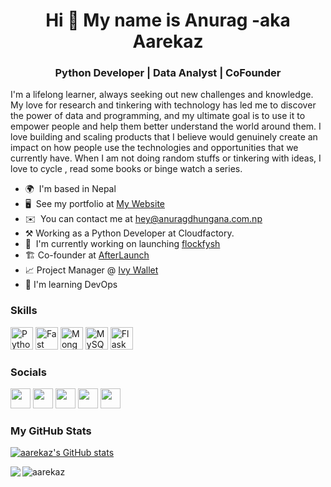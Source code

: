 <h1 align="center"> Hi 👋 My name is Anurag -aka Aarekaz </h1>


<h3 align="center"> Python Developer | Data Analyst | CoFounder </h3>


I'm a lifelong learner, always seeking out new challenges and knowledge. My love for research and tinkering with technology has led me to discover the power of data and programming, and my ultimate goal is to use it to empower people and help them better understand the world around them. I love building and scaling products that I believe would genuinely create an impact on how people use the technologies and opportunities that we currently have. When I am not doing random stuffs or tinkering with ideas, I love to cycle , read some books or binge watch a series.

*   🌍  I'm based in Nepal
*   🖥️  See my portfolio at [My Website](http://https://anuragdhungana.com.np/)
*   ✉️  You can contact me at [hey@anuragdhungana.com.np](mailto:hey@anuragdhungana.com.np)
*   ⚒️  Working as a Python Developer at Cloudfactory.
*   🚀  I'm currently working on launching [flockfysh](https://flockfysh.tech/)
*   🏗️  Co-founder at [AfterLaunch](http://www.afterlaunch.co.uk/)
*   📈  Project Manager @ [Ivy Wallet](https://ivywallet.app/)
*   🧠  I'm learning DevOps

### Skills 
<p align="left">
<a href="https://www.python.org/" target="_blank" rel="noreferrer"><img src="https://raw.githubusercontent.com/danielcranney/readme-generator/main/public/icons/skills/python-colored.svg" width="36" height="36" alt="Python" /></a>
<a href="https://fastapi.tiangolo.com/" target="_blank" rel="noreferrer"><img src="https://raw.githubusercontent.com/danielcranney/readme-generator/main/public/icons/skills/fastapi-colored.svg" width="36" height="36" alt="Fast API" /></a>
<a href="https://www.mongodb.com/" target="_blank" rel="noreferrer"><img src="https://raw.githubusercontent.com/danielcranney/readme-generator/main/public/icons/skills/mongodb-colored.svg" width="36" height="36" alt="MongoDB" /></a>
<a href="https://www.mysql.com/" target="_blank" rel="noreferrer"><img src="https://raw.githubusercontent.com/danielcranney/readme-generator/main/public/icons/skills/mysql-colored.svg" width="36" height="36" alt="MySQL" /></a>
<a href="https://flask.palletsprojects.com/en/2.0.x/" target="_blank" rel="noreferrer"><img src="https://raw.githubusercontent.com/danielcranney/readme-generator/main/public/icons/skills/flask-colored-dark.svg" width="36" height="36" alt="Flask" /></a>
</p>
                    
### Socials

<p align="left"> <a href="https://discord.com/users/Aarekaz#8592" target="_blank" rel="noreferrer"><img src="https://raw.githubusercontent.com/danielcranney/readme-generator/main/public/icons/socials/discord.svg" width="32" height="32" /></a> <a href="https://www.github.com/aarekaz" target="_blank" rel="noreferrer"><img src="https://raw.githubusercontent.com/danielcranney/readme-generator/main/public/icons/socials/github-dark.svg" width="32" height="32" /></a> <a href="https://www.linkedin.com/in/anuragdhungana/" target="_blank" rel="noreferrer"><img src="https://raw.githubusercontent.com/danielcranney/readme-generator/main/public/icons/socials/linkedin.svg" width="32" height="32" /></a> <a href="http://www.medium.com/@aarekaz" target="_blank" rel="noreferrer"><img src="https://raw.githubusercontent.com/danielcranney/readme-generator/main/public/icons/socials/medium-dark.svg" width="32" height="32" /></a> <a href="https://www.twitter.com/dhungana_anurag" target="_blank" rel="noreferrer"><img src="https://raw.githubusercontent.com/danielcranney/readme-generator/main/public/icons/socials/twitter.svg" width="32" height="32" /></a></p>


<h3 >My GitHub Stats</h3>

<a href="http://www.github.com/aarekaz"><img src="https://github-readme-stats.vercel.app/api?username=aarekaz&show_icons=true&hide=&count_private=true&title_color=0891b2&text_color=ffffff&icon_color=0891b2&bg_color=1c1917&hide_border=true&show_icons=true" alt="aarekaz's GitHub stats" /></a>

<a href="http://www.github.com/aarekaz"><img align="left" src="https://github-readme-streak-stats.herokuapp.com/?user=aarekaz&stroke=ffffff&background=1c1917&ring=0891b2&fire=0891b2&currStreakNum=ffffff&currStreakLabel=0891b2&sideNums=ffffff&sideLabels=ffffff&dates=ffffff&hide_border=true" /></a>

<p><img align="left" src="https://github-readme-stats.vercel.app/api/top-langs?username=aarekaz&show_icons=true&theme=dark&locale=en&layout=compact" alt="aarekaz" /></p>
